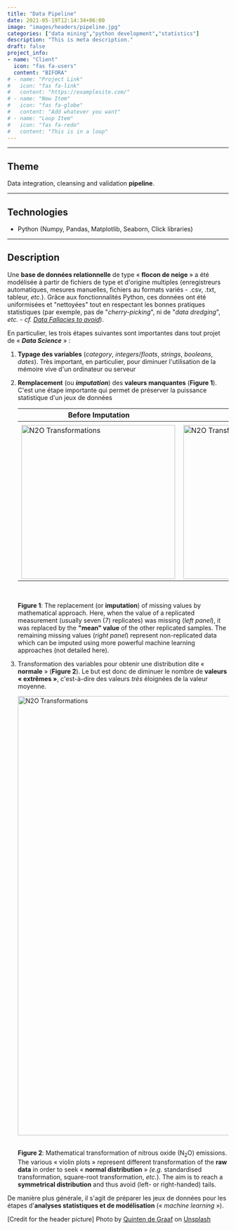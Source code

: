 ```yaml
---
title: "Data Pipeline"
date: 2021-05-19T12:14:34+06:00
image: "images/headers/pipeline.jpg"
categories: ["data mining","python development","statistics"]
description: "This is meta description."
draft: false
project_info:
- name: "Client"
  icon: "fas fa-users"
  content: "BIFORA"
# - name: "Project Link"
#   icon: "fas fa-link"
#   content: "https://examplesite.com/"
# - name: "New Item"
#   icon: "fas fa-globe"
#   content: "Add whatever you want"
# - name: "Loop Item"
#   icon: "fas fa-redo"
#   content: "This is in a loop"
---
```


---

## Theme

Data integration, cleansing and validation **pipeline**.

---

## Technologies

- Python (Numpy, Pandas, Matplotlib, Seaborn, Click libraries)

---

## Description

Une **base de données relationnelle** de type  « **flocon de neige** » a été modélisée à partir de fichiers de type et d'origine multiples (enregistreurs automatiques, mesures manuelles, fichiers au formats variés - .csv, .txt, tableur, *etc.*). Grâce aux fonctionnalités Python, ces données ont été uniformisées et "nettoyées" tout en respectant les bonnes pratiques statistiques (par exemple, pas de "*cherry-picking*", ni de "*data dredging*", *etc.* - *cf.*
[*Data Fallacies to avoid*](/documents/data-fallacies-to-avoid.pdf "Data Fallacies to avoid")).

En particulier, les trois étapes suivantes sont importantes dans tout projet de « ***Data Science*** » :

1. **Typage des variables** (*category*, *integers*/*floats*, *strings*, *booleans*, *dates*). Très important, en particulier, pour diminuer l'utilisation de la mémoire vive d'un ordinateur ou serveur

2. **Remplacement** (ou ***imputation***) des **valeurs manquantes** (**Figure 1**). C'est une étape importante qui permet de préserver la puissance statistique d'un jeux de données

    | Before Imputation                                                                                                                                                 | After Imputation                                                                                                                                                   |
    | ----------------------------------------------------------------------------------------------------------------------------------------------------------------- | ------------------------------------------------------------------------------------------------------------------------------------------------------------------ |
    |                                                                                                                                                                   |
    | [<img alt="N2O Transformations" width="350" align="left" src="/images/portfolio/ghg_flux_data_missing_data_raw_heatmap.png" />][Missing Values BEFORE Imputation] | [<img alt="N2O Transformations" width="350" align="left" src="/images/portfolio/ghg_flux_data_missing_data_clean_heatmap.png" />][Missing Values AFTER Imputation] |
    &nbsp;

    **Figure 1**:  The replacement (or **imputation**) of missing values by mathematical approach. Here, when the value of a replicated measurement (usually seven (7) replicates) was missing (*left panel*), it was replaced by the **"mean" value** of the other replicated samples. The remaining missing values (*right panel*) represent non-replicated data which can be imputed using more powerful machine learning approaches (not detailed here).

3. Transformation des variables pour obtenir une distribution dite « **normale** » (**Figure 2**). Le but est donc de diminuer le nombre de **valeurs « extrêmes »**, c'est-à-dire des valeurs *très* éloignées de la valeur moyenne.

    [<img alt="N2O Transformations" width="1000" align="left" src="/images/portfolio/n2o_flux_distrib_violinplots.png" />][N2O Data Transformations]
    &nbsp;

    **Figure 2**: Mathematical transformation of nitrous oxide (N<sub>2</sub>O) emissions. The various « violin plots » represent different transformation of the **raw data** in order to seek « **normal distribution** » *(e.g.* standardised transformation, square-root transformation, *etc.*). The aim is to reach a **symmetrical distribution** and thus avoid (left- or right-handed) tails.

De manière plus générale, il s'agit de préparer les jeux de données pour les étapes d'**analyses statistiques et de modélisation** (« *machine learning* »).

<!-- credits -->
[Credit for the header picture] Photo by <a href="https://unsplash.com/@quinten149?utm_source=unsplash&utm_medium=referral&utm_content=creditCopyText">Quinten de Graaf</a> on <a href="https://unsplash.com/s/photos/pipeline?utm_source=unsplash&utm_medium=referral&utm_content=creditCopyText">Unsplash</a>

<!-- definitions -->
[Missing Values BEFORE Imputation]: /images/portfolio/ghg_flux_data_missing_data_raw_heatmap.png "Missing Values BEFORE Imputation"
[Missing Values AFTER Imputation]: /images/portfolio/ghg_flux_data_missing_data_clean_heatmap.png "Missing Values AFTER Imputation"
[N2O Data Transformations]: /images/portfolio/n2o_flux_distrib_violinplots.png "N2O Data Transformations"
